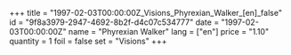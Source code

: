 +++
title = "1997-02-03T00:00:00Z_Visions_Phyrexian_Walker_[en]_false"
id = "9f8a3979-2947-4692-8b2f-d4c07c534777"
date = "1997-02-03T00:00:00Z"
name = "Phyrexian Walker"
lang = ["en"]
price = "1.10"
quantity = 1
foil = false
set = "Visions"
+++
